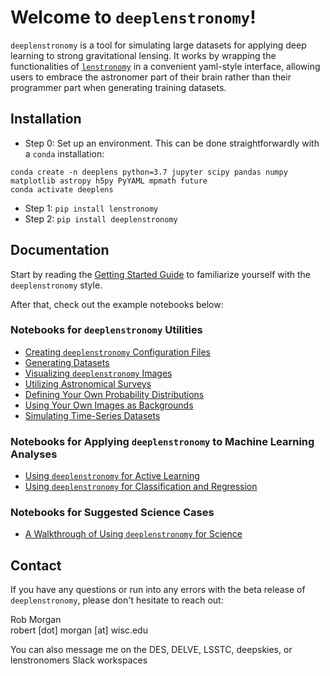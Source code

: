 # Welcome to `deeplenstronomy`!

`deeplenstronomy` is a tool for simulating large datasets for applying deep learning to strong gravitational lensing. 
It works by wrapping the functionalities of [`lenstronomy`](https://github.com/sibirrer/lenstronomy) in a convenient yaml-style interface, allowing users to embrace the astronomer part of their brain rather than their programmer part when generating training datasets.

## Installation

- Step 0: Set up an environment. This can be done straightforwardly with a `conda` installation:

```
conda create -n deeplens python=3.7 jupyter scipy pandas numpy matplotlib astropy h5py PyYAML mpmath future
conda activate deeplens
```

- Step 1: `pip install lenstronomy`
- Step 2: `pip install deeplenstronomy`

## Documentation

Start by reading the [Getting Started Guide](https://github.com/rmorgan10/deeplenstronomy/blob/master/Notebooks/GettingStarted.ipynb) to familiarize yourself with the `deeplenstronomy` style.

After that, check out the example notebooks below:

### Notebooks for `deeplenstronomy` Utilities
- [Creating `deeplenstronomy` Configuration Files](https://github.com/rmorgan10/deeplenstronomy/blob/master/Notebooks/ConfigFiles.md)
- [Generating Datasets](https://github.com/rmorgan10/deeplenstronomy/blob/master/Notebooks/DeepLenstronomyDemo.ipynb)
- [Visualizing `deeplenstronomy` Images](https://github.com/rmorgan10/deeplenstronomy/blob/master/Notebooks/Visualization.ipynb)
- [Utilizing Astronomical Surveys](https://github.com/rmorgan10/deeplenstronomy/blob/master/Notebooks/Surveys.ipynb)
- [Defining Your Own Probability Distributions](https://github.com/rmorgan10/deeplenstronomy/blob/master/Notebooks/UserDistributions.ipynb)
- [Using Your Own Images as Backgrounds](https://github.com/rmorgan10/deeplenstronomy/blob/master/Notebooks/BackgroundsDemo.ipynb)
- [Simulating Time-Series Datasets](https://github.com/rmorgan10/deeplenstronomy/blob/master/Notebooks/TimeSeriesDemo.ipynb)

### Notebooks for Applying `deeplenstronomy` to Machine Learning Analyses
- [Using `deeplenstronomy` for Active Learning](https://github.com/rmorgan10/deeplenstronomy/blob/master/Notebooks/ActiveUpdateDemo.ipynb)
- [Using `deeplenstronomy` for Classification and Regression](https://github.com/rmorgan10/deeplenstronomy/blob/master/Notebooks/Metrics.ipynb)

### Notebooks for Suggested Science Cases
- [A Walkthrough of Using `deeplenstronomy` for Science](https://github.com/rmorgan10/deeplenstronomy/blob/master/Notebooks/FullExample.ipynb)

## Contact

If you have any questions or run into any errors with the beta release of `deeplenstronomy`, please don't hesitate to reach out:

Rob Morgan 
<br>
robert [dot] morgan [at] wisc.edu

You can also message me on the DES, DELVE, LSSTC, deepskies, or lenstronomers Slack workspaces





<!---
.. image:: https://badge.fury.io/py/deeplenstronomy.png
    :target: http://badge.fury.io/py/deeplenstronomy

.. image:: https://travis-ci.org/bnord/deeplenstronomy.png?branch=master
    :target: https://travis-ci.org/bnord/deeplenstronomy
--->


